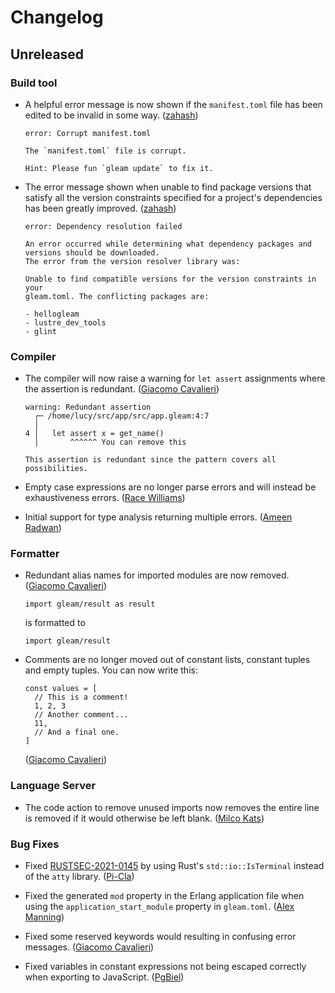 # Changelog

## Unreleased

### Build tool

- A helpful error message is now shown if the `manifest.toml` file has been
  edited to be invalid in some way. ([zahash](https://github.com/zahash))

  ```
  error: Corrupt manifest.toml

  The `manifest.toml` file is corrupt.

  Hint: Please fun `gleam update` to fix it.
  ```

- The error message shown when unable to find package versions that satisfy all
  the version constraints specified for a project's dependencies has been
  greatly improved. ([zahash](https://github.com/zahash))

  ```
  error: Dependency resolution failed

  An error occurred while determining what dependency packages and
  versions should be downloaded.
  The error from the version resolver library was:

  Unable to find compatible versions for the version constraints in your
  gleam.toml. The conflicting packages are:

  - hellogleam
  - lustre_dev_tools
  - glint
  ```

### Compiler

- The compiler will now raise a warning for `let assert` assignments where the
  assertion is redundant.
  ([Giacomo Cavalieri](https://github.com/giacomocavalieri))

  ```
  warning: Redundant assertion
    ┌─ /home/lucy/src/app/src/app.gleam:4:7
    │
  4 │   let assert x = get_name()
    │       ^^^^^^ You can remove this

  This assertion is redundant since the pattern covers all possibilities.
  ```

- Empty case expressions are no longer parse errors and will instead be
  exhaustiveness errors. ([Race Williams](https://github.com/raquentin))

- Initial support for type analysis returning multiple errors. ([Ameen Radwan](https://github.com/Acepie))

### Formatter

- Redundant alias names for imported modules are now removed.
  ([Giacomo Cavalieri](https://github.com/giacomocavalieri))

  ```gleam
  import gleam/result as result
  ```

  is formatted to

  ```gleam
  import gleam/result
  ```

- Comments are no longer moved out of constant lists, constant tuples and empty
  tuples. You can now write this:

  ```gleam
  const values = [
    // This is a comment!
    1, 2, 3
    // Another comment...
    11,
    // And a final one.
  ]
  ```

  ([Giacomo Cavalieri](https://github.com/giacomocavalieri))

### Language Server

- The code action to remove unused imports now removes the entire line is
  removed if it would otherwise be left blank.
  ([Milco Kats](https://github.com/katsmil))

### Bug Fixes

- Fixed [RUSTSEC-2021-0145](https://rustsec.org/advisories/RUSTSEC-2021-0145) by
  using Rust's `std::io::IsTerminal` instead of the `atty` library.
  ([Pi-Cla](https://github.com/Pi-Cla))

- Fixed the generated `mod` property in the Erlang application file when using the
  `application_start_module` property in `gleam.toml`.
  ([Alex Manning](https://github.com/rawhat))

- Fixed some reserved keywords would resulting in confusing error messages.
  ([Giacomo Cavalieri](https://github.com/giacomocavalieri))

- Fixed variables in constant expressions not being escaped correctly when
  exporting to JavaScript. ([PgBiel](https://github.com/PgBiel))
